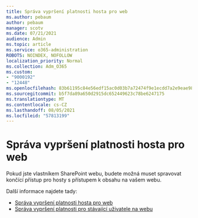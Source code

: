 ```yaml
---
title: Správa vypršení platnosti hosta pro web
ms.author: pebaum
author: pebaum
manager: scotv
ms.date: 07/21/2021
audience: Admin
ms.topic: article
ms.service: o365-administration
ROBOTS: NOINDEX, NOFOLLOW
localization_priority: Normal
ms.collection: Adm_O365
ms.custom:
- "9000192"
- "12448"
ms.openlocfilehash: 83b61195c84e56edf15ac0d03b7a72474f9e1ecdd7a2e9eae98bab59c16f1b02
ms.sourcegitcommit: b5f7da89a650d2915dc652449623c78be6247175
ms.translationtype: MT
ms.contentlocale: cs-CZ
ms.lasthandoff: 08/05/2021
ms.locfileid: "57813199"
---
```

# <a name="manage-guest-expiration-for-a-site"></a>Správa vypršení platnosti hosta pro web

Pokud jste vlastníkem SharePoint webu, budete možná muset spravovat končící přístup pro hosty s přístupem k obsahu na vašem webu.

Další informace najdete tady:

- [Správa vypršení platnosti hosta pro web](https://support.microsoft.com/office/manage-guest-expiration-for-a-site-25bee24f-42ad-4ee8-8402-4186eed74dea)
- [Správa vypršení platnosti pro stávající uživatele na webu](/sharepoint/dev/solution-guidance/manage-user-sharing-expiration)